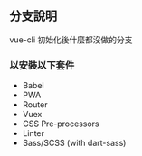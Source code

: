 ## 分支說明

vue-cli 初始化後什麼都沒做的分支

### 以安裝以下套件

- Babel
- PWA
- Router
- Vuex
- CSS Pre-processors
- Linter
- Sass/SCSS (with dart-sass)

